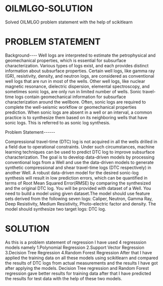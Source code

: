 # OILMLGO-SOLUTION
Solved OILMLGO problem statement with the help of scikitlearn

# PROBLEM STATEMENT
Background----
Well logs are interpreted to estimate the petrophysical and geomechanical properties, which is essential for subsurface characterization. Various types of logs exist, and each provides distinct information about subsurface properties. Certain well logs, like gamma ray (GR), resistivity, density, and neutron logs, are considered as  conventional well logs that are run in most of the wells. Other well logs, like nuclear magnetic resonance, dielectric dispersion, elemental spectroscopy, and sometimes sonic logs, are only run in limited number of wells.
Sonic travel-time logs contain geomechanical information for subsurface characterization around the wellbore. Often, sonic logs are required to complete the well-seismic workflow or geomechanical properties prediction. When sonic logs are absent in a well or an interval, a common practice is to synthesize them based on its neighboring wells that have sonic logs. This is referred to as sonic log synthesis.




Problem Statement------

Compressional travel-time (DTC) log is not acquired in all the wells drilled in a field due to operational constraints. Under such circumstances, machine learning techniques can be used to predict DTC log to improve subsurface characterization. The goal is to develop data-driven models by processing  conventional logs from a Well  and use the data-driven models to generate synthetic compressional and shear travel-time logs (DTC respectively) in another Well. A robust data-driven model for the desired sonic-log synthesis will result in low prediction errors, which can be quantified in terms of Root Mean Squared Error(RMSE) by comparing the synthesized and the original DTC log.
You will be provided with  dataset of a Well. You need to build a model using given dataset.The model should use feature sets derived from the following seven logs: Caliper, Neutron, Gamma Ray, Deep Resistivity, Medium Resistivity, Photo-electric factor and density. The  model should synthesize two target logs: DTC log.

# SOLUTION
As this is a problem statement of regression I have used 4 regresssion models namely
1.Polynomial Regression
2.Support Vector Regression
3.Decision Tree Regression
4.Random Forest Regression
After that I have applied the training data on all these models using scikitlearn and compared the results of DTC logs from actual measurements and the results I have got after applying the models.
Decision Tree regression and Random Forest regression gave better results for training data after that I have predicted the results for test data with the help of these two models.
